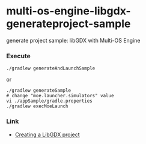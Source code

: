 # multi-os-engine-libgdx-generateproject-sample

generate project sample: libGDX with Multi-OS Engine

### Execute
```
./gradlew generateAndLaunchSample
```
or
```
./gradlew generateSample
# change "moe.launcher.simulators" value
vi ./appSample/gradle.properties
./gradlew execMoeLaunch
```

### Link

- [Creating a LibGDX project](https://libgdx.badlogicgames.com/documentation/gettingstarted/Creating%20Projects.html#structure-of-libgdx-projects)
